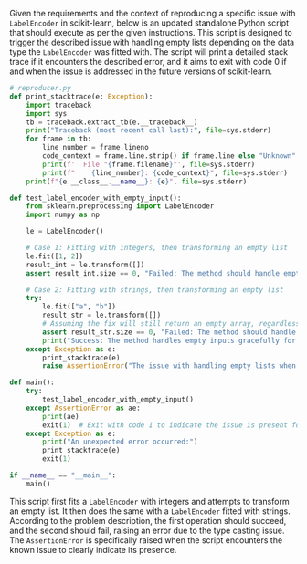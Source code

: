 Given the requirements and the context of reproducing a specific issue with `LabelEncoder` in scikit-learn, below is an updated standalone Python script that should execute as per the given instructions. This script is designed to trigger the described issue with handling empty lists depending on the data type the `LabelEncoder` was fitted with. The script will print a detailed stack trace if it encounters the described error, and it aims to exit with code 0 if and when the issue is addressed in the future versions of scikit-learn.

```python
# reproducer.py
def print_stacktrace(e: Exception):
    import traceback
    import sys
    tb = traceback.extract_tb(e.__traceback__)
    print("Traceback (most recent call last):", file=sys.stderr)
    for frame in tb:
        line_number = frame.lineno
        code_context = frame.line.strip() if frame.line else "Unknown"
        print(f'  File "{frame.filename}"', file=sys.stderr)
        print(f"    {line_number}: {code_context}", file=sys.stderr)
    print(f"{e.__class__.__name__}: {e}", file=sys.stderr)

def test_label_encoder_with_empty_input():
    from sklearn.preprocessing import LabelEncoder
    import numpy as np

    le = LabelEncoder()

    # Case 1: Fitting with integers, then transforming an empty list
    le.fit([1, 2])
    result_int = le.transform([])
    assert result_int.size == 0, "Failed: The method should handle empty inputs gracefully when fitted with integers."

    # Case 2: Fitting with strings, then transforming an empty list
    try:
        le.fit(["a", "b"])
        result_str = le.transform([])
        # Assuming the fix will still return an empty array, regardless of the input data types
        assert result_str.size == 0, "Failed: The method should handle empty inputs gracefully when fitted with strings."
        print("Success: The method handles empty inputs gracefully for both integers and strings.")
    except Exception as e:
        print_stacktrace(e)
        raise AssertionError("The issue with handling empty lists when fitted with strings is present.")

def main():
    try:
        test_label_encoder_with_empty_input()
    except AssertionError as ae:
        print(ae)
        exit(1)  # Exit with code 1 to indicate the issue is present following the initial request
    except Exception as e:
        print("An unexpected error occurred:")
        print_stacktrace(e)
        exit(1)

if __name__ == "__main__":
    main()
```

This script first fits a `LabelEncoder` with integers and attempts to transform an empty list. It then does the same with a `LabelEncoder` fitted with strings. According to the problem description, the first operation should succeed, and the second should fail, raising an error due to the type casting issue. The `AssertionError` is specifically raised when the script encounters the known issue to clearly indicate its presence.